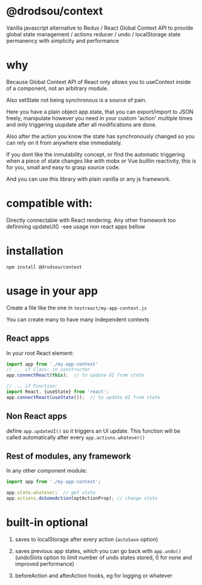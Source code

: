 # @drodsou/context

Vanilla javascript alternative to Redux / React Global Context API to provide global state management / actions reducer / undo / localStorage state permanency with simplicity and performance

# why

Because Global Context API of React only allows you to useContext inside of a component, not an arbitrary module.

Also setState not being synchronous is a source of pain.

Here you have a plain object app.state, that you can export/import to JSON freely, manipulate however you need in your custom 'action' multiple times and only triggering uiupdate after all modifications are done.

Also after the action you know the state has synchronously changed so you can rely on it from anywhere else immediately.

If you dont like the inmutability concept, or find the automatic triggering when a piece of state changes like with mobx or Vue builtin reactivity, this is for you, small and easy to grasp source code.

And you can use this library with plain vanilla or any js framework.

# compatible with: 

Directly connectable with React rendering. Any other framework too definining updateUI() -see usage non react apps bellow

# installation

```
npm install @drodsou/context
```

# usage in your app

Create a file like the one in `testreact/my-app-context.js`

You can create many to have many independent contexts

## React apps

In your root React element:

```js
import app from './my-app-context'
// ... if Class: in constructor
app.connectReact(this);  // to update UI from state

// ... if Function:
import React, {useState} from 'react';
app.connectReact(useState());  // to update UI from state

```

## Non React apps
define `app.updateUI()` so it triggers an UI update. This function will be called automatically after every `app.actions.whatever()`

## Rest of modules, any framework
In any other component module:

```js
import app from './my-app-context';

app.state.whatever;  // get state
app.actions.doSomeAction(optActionProp); // change state
```

# built-in optional

1) saves to localStorage after every action (`autoSave` option)

2) saves previous app states, which you can go back with `app.undo()`(undoSlots option to limit number of undo states stored, 0 for none and improved performance)

3) beforeAction and afterAction hooks, eg for logging or whatever






